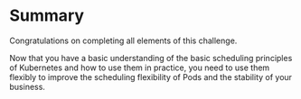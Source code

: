 # Summary

Congratulations on completing all elements of this challenge.

Now that you have a basic understanding of the basic scheduling principles of Kubernetes and how to use them in practice, you need to use them flexibly to improve the scheduling flexibility of Pods and the stability of your business.
